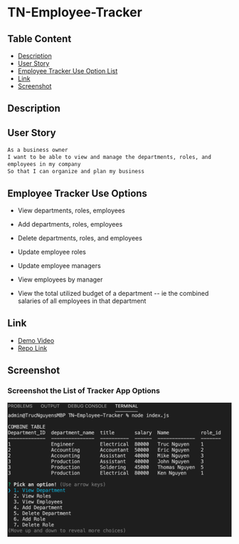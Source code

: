 # TN-Employee-Tracker

## Table Content
- [Description](#Description)
- [User Story](#User-Story)
- [Employee Tracker Use Option List](#Employee-Tracker-Use-Options)
- [Link](#Link)
- [Screenshot](#Screenshot)

## Description

## User Story
```
As a business owner
I want to be able to view and manage the departments, roles, and employees in my company
So that I can organize and plan my business
```

## Employee Tracker Use Options
* View departments, roles, employees

* Add departments, roles, employees

* Delete departments, roles, and employees

* Update employee roles

* Update employee managers

* View employees by manager

* View the total utilized budget of a department -- ie the combined salaries of all employees in that department

## Link
* [Demo Video](https://youtu.be/H8ejAXODX0Q)
* [Repo Link](https://github.com/trucn0215/TN-Employee-Tracker)

## Screenshot
### Screenshot the List of Tracker App Options
![list of choices](img/List-of-choices-Screen-Shot.png)